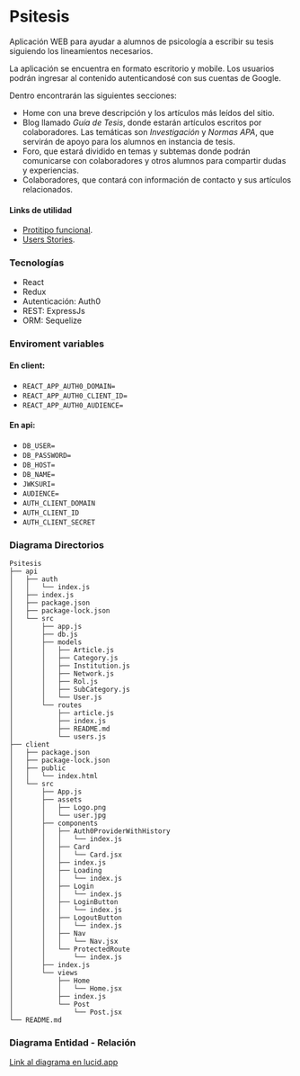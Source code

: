 # Psitesis
Aplicación WEB para ayudar a alumnos de psicología a escribir su tesis siguiendo los lineamientos necesarios.

La aplicación se encuentra en formato escritorio y mobile. Los usuarios podrán ingresar al contenido autenticandosé con sus cuentas de Google.

Dentro encontrarán las siguientes secciones:
- Home con una breve descripción y los artículos más leídos del sitio.
- Blog llamado *Guía de Tesis*, donde estarán artículos escritos por colaboradores. Las temáticas son *Investigación* y *Normas APA*, que servirán de apoyo para los alumnos en instancia de tesis.
- Foro, que estará dividido en temas y subtemas donde podrán comunicarse con colaboradores y otros alumnos para compartir dudas y experiencias.
- Colaboradores, que contará con información de contacto y sus artículos relacionados.

#### Links de utilidad
- [Protitipo funcional](https://www.figma.com/file/6kETsk0daI1CHXhZMq6bBc/Prototipo-funcional-Psitesis-(Alta)?node-id=0%3A1).
- [Users Stories](https://miro.com/app/board/o9J_l4Kmvns=/).

### Tecnologías

- React
- Redux
- Autenticación: Auth0
- REST: ExpressJs
- ORM: Sequelize

### Enviroment variables

#### En client:
- `REACT_APP_AUTH0_DOMAIN=`
- `REACT_APP_AUTH0_CLIENT_ID=`
- `REACT_APP_AUTH0_AUDIENCE=`

#### En api:
- `DB_USER=`
- `DB_PASSWORD=`
- `DB_HOST=`
- `DB_NAME=`
- `JWKSURI=` 
- `AUDIENCE=` 
- `AUTH_CLIENT_DOMAIN`
- `AUTH_CLIENT_ID`
- `AUTH_CLIENT_SECRET`

### Diagrama Directorios
```
Psitesis
├── api
│   ├── auth
│   │   └── index.js
│   ├── index.js
│   ├── package.json
│   ├── package-lock.json
│   └── src
│       ├── app.js
│       ├── db.js
│       ├── models
│       │   ├── Article.js
│       │   ├── Category.js
│       │   ├── Institution.js
│       │   ├── Network.js
│       │   ├── Rol.js
│       │   ├── SubCategory.js
│       │   └── User.js
│       └── routes
│           ├── article.js
│           ├── index.js
│           ├── README.md
│           └── users.js
├── client
│   ├── package.json
│   ├── package-lock.json
│   ├── public
│   │   └── index.html
│   └── src
│       ├── App.js
│       ├── assets
│       │   ├── Logo.png
│       │   └── user.jpg
│       ├── components
│       │   ├── Auth0ProviderWithHistory
│       │   │   └── index.js
│       │   ├── Card
│       │   │   └── Card.jsx
│       │   ├── index.js
│       │   ├── Loading
│       │   │   └── index.js
│       │   ├── Login
│       │   │   └── index.js
│       │   ├── LoginButton
│       │   │   └── index.js
│       │   ├── LogoutButton
│       │   │   └── index.js
│       │   ├── Nav
│       │   │   └── Nav.jsx
│       │   └── ProtectedRoute
│       │       └── index.js
│       ├── index.js
│       └── views
│           ├── Home
│           │   └── Home.jsx
│           ├── index.js
│           └── Post
│               └── Post.jsx
└── README.md

```

### Diagrama Entidad - Relación

[Link al diagrama en lucid.app](https://lucid.app/lucidchart/1aed3959-c122-4137-8eae-430af3b1e528/edit?beaconFlowId=F88BB6EA5F2DAF7E&page=0_0#)

